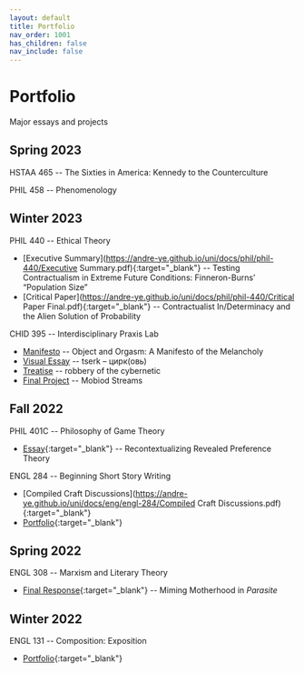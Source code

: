 ```yaml
---
layout: default
title: Portfolio
nav_order: 1001
has_children: false
nav_include: false
---
```


# Portfolio

Major essays and projects

## Spring 2023
HSTAA 465 -- The Sixties in America: Kennedy to the Counterculture

PHIL 458 --	Phenomenology

## Winter 2023
PHIL 440 -- Ethical Theory
- [Executive Summary](https://andre-ye.github.io/uni/docs/phil/phil-440/Executive Summary.pdf){:target="_blank"} -- Testing Contractualism in Extreme Future Conditions: Finneron-Burns’ “Population Size”
- [Critical Paper](https://andre-ye.github.io/uni/docs/phil/phil-440/Critical Paper Final.pdf){:target="_blank"} -- Contractualist In/Determinacy and the Alien Solution of Probability

CHID 395 -- Interdisciplinary Praxis Lab
- [Manifesto](https://andre-ye.github.io/uni/docs/hum/chid-395/Manifesto.pdf) -- Object and Orgasm: A Manifesto of the Melancholy
- [Visual Essay](https://andre-ye.github.io/tserk/) -- tserk – цирк(овь)
- [Treatise](https://andre-ye.github.io/uni/docs/hum/chid-395/Treatise.pdf) -- robbery of the cybernetic
- [Final Project](https://andre-ye.github.io/mobiod-streams/) -- Mobiod Streams

## Fall 2022
PHIL 401C -- Philosophy of Game Theory
- [Essay](https://andre-ye.github.io/uni/docs/phil/phil-401c/Essay_1.pdf){:target="_blank"} -- Recontextualizing Revealed Preference Theory

ENGL 284 -- Beginning Short Story Writing
- [Compiled Craft Discussions](https://andre-ye.github.io/uni/docs/eng/engl-284/Compiled Craft Discussions.pdf){:target="_blank"}
- [Portfolio](https://andre-ye.github.io/uni/docs/eng/engl-284/Portfolio.pdf){:target="_blank"}

## Spring 2022
ENGL 308 -- Marxism and Literary Theory
- [Final Response](https://andre-ye.github.io/uni/docs/eng/engl-308/files/Reading%20Response%207.pdf){:target="_blank"} -- Miming Motherhood in *Parasite*

## Winter 2022
ENGL 131 --	Composition: Exposition
- [Portfolio](https://andre-ye.github.io/uni/docs/eng/engl-131/portfolio/){:target="_blank"}

